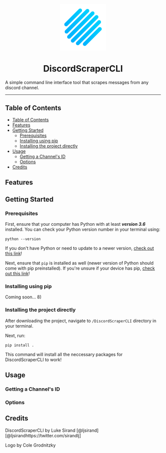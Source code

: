 <div align="center">
  <img src="/Images/sow_background_2.png" alt="dsi-logo" width="150px"/>
</div>

<h1 align="center"> DiscordScraperCLI</h1>

A simple command line interface tool that scrapes messages from any discord channel.

<hr>

## Table of Contents

- [Table of Contents](#table-of-contents)
- [Features](#features)
- [Getting Started](#getting-started)
  - [Prerequisites](#prerequisites)
  - [Installing using pip](#installing-using-pip)
  - [Installing the project directly](#installing-the-project-directly)
- [Usage](#usage)
  - [Getting a Channel's ID](#getting-a-channels-id)
  - [Options](#options)
- [Credits](#credits)

## Features

## Getting Started

### Prerequisites

First, ensure that your computer has Python with at least ***version 3.6*** installed. You can check your Python version number in your terminal using:

```properties
python --version
```

If you don't have Python or need to update to a newer version, [check out this link](https://www.python.org/downloads/)!

Next, ensure that `pip` is installed as well (newer version of Python should come with pip preinstalled). If you're unsure if your device has pip, [check out this link](https://pip.pypa.io/en/stable/installing/)!

### Installing using pip

Coming soon... 8)

### Installing the project directly

After downloading the project, navigate to `/DiscordScraperCLI` directory in your terminal.

Next, run:

```properties
pip install .
```

This command will install all the neccessary packages for DiscordScraperCLI to work!

## Usage

### Getting a Channel's ID

### Options

## Credits

DiscordScraperCLI by Luke Sirand [@ljsirand][@ljsirandhttps://twitter.com/sirandlj]

Logo by Cole Grodnitzky
